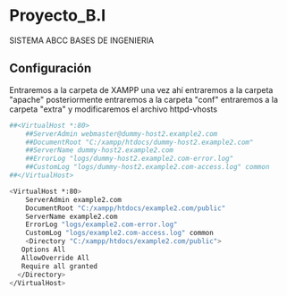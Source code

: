 # Proyecto_B.I
SISTEMA ABCC BASES DE INGENIERIA
## Configuración
Entraremos a la carpeta de XAMPP una vez ahí entraremos a la carpeta "apache" posteriormente entraremos a la carpeta "conf"  entraremos a la carpeta "extra" y modificaremos el archivo  httpd-vhosts
```bash
##<VirtualHost *:80>
    ##ServerAdmin webmaster@dummy-host2.example2.com
    ##DocumentRoot "C:/xampp/htdocs/dummy-host2.example2.com"
    ##ServerName dummy-host2.example2.com
    ##ErrorLog "logs/dummy-host2.example2.com-error.log"
    ##CustomLog "logs/dummy-host2.example2.com-access.log" common
##</VirtualHost>

<VirtualHost *:80>
    ServerAdmin example2.com
    DocumentRoot "C:/xampp/htdocs/example2.com/public"
    ServerName example2.com
    ErrorLog "logs/example2.com-error.log"
    CustomLog "logs/example2.com-access.log" common
    <Directory "C:/xampp/htdocs/example2.com/public">
   Options All
   AllowOverride All
   Require all granted
  </Directory>
</VirtualHost>
```
